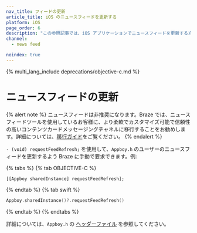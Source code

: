```yaml
---
nav_title: フィードの更新
article_title: iOS のニュースフィードを更新する
platform: iOS
page_order: 6
description: "この参照記事では、iOS アプリケーションでニュースフィードを更新する方法について説明します。"
channel:
  - news feed

noindex: true
---
```


{% multi_lang_include deprecations/objective-c.md %}

# ニュースフィードの更新

{% alert note %}
ニュースフィードは非推奨になります。Braze では、ニュースフィードツールを使用しているお客様に、より柔軟でカスタマイズ可能で信頼性の高いコンテンツカードメッセージングチャネルに移行することをお勧めします。詳細については、[移行ガイド]({{site.baseurl}}/user_guide/message_building_by_channel/content_cards/migrating_from_news_feed/)をご覧ください。
{% endalert %}

`- (void) requestFeedRefresh;` を使用して、`Appboy.h` のユーザーのニュースフィードを更新するよう Braze に手動で要求できます。例:

{% tabs %}
{% tab OBJECTIVE-C %}

```objc
[[Appboy sharedInstance] requestFeedRefresh];
```

{% endtab %}
{% tab swift %}

```swift
Appboy.sharedInstance()?.requestFeedRefresh()
```

{% endtab %}
{% endtabs %}

詳細については、`Appboy.h` の [ヘッダーファイル][15] を参照してください。


[15]: https://github.com/Appboy/appboy-ios-sdk/blob/master/AppboyKit/include/Appboy.h "Appboy.h ヘッダー ファイル"
